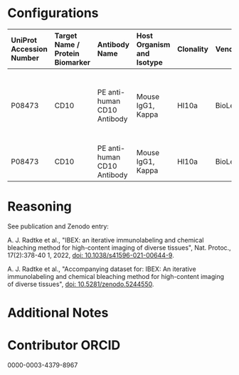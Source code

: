 # Configurations

| UniProt Accession Number   | Target Name / Protein Biomarker   | Antibody Name               | Host Organism and Isotype   | Clonality   | Vendor    |   Catalog Number | Conjugate   | RRID      | Application   | Method           | Tissue Preservation   | Tissue           | Detergent         | Antigen Retrieval Conditions   | Dye Inactivation Conditions                                            | Result   | Agree        | Disagree   |
|:---------------------------|:----------------------------------|:----------------------------|:----------------------------|:------------|:----------|-----------------:|:------------|:----------|:--------------|:-----------------|:----------------------|:-----------------|:------------------|:-------------------------------|:-----------------------------------------------------------------------|:---------|:-------------|:-----------|
| P08473                     | CD10                              | PE anti-human CD10 Antibody | Mouse IgG1, Kappa           | HI10a       | BioLegend |           312204 | PE          | AB_314915 | IHC-Fr        | IBEX2D Automated | 1% PFA Fixed Frozen   | Human lymph node | 0.3% Triton-X-100 |                                | 0.5 mg/ml LiBH4 10 minutes continuous exchange with automated protocol | Success  | [+](#reason1) |            |
| P08473                     | CD10                              | PE anti-human CD10 Antibody | Mouse IgG1, Kappa           | HI10a       | BioLegend |           312204 | PE          | AB_314915 | IHC-Fr        | IBEX2D Manual    | 1% PFA Fixed Frozen   | Human lymph node | 0.3% Triton-X-100 |                                | 1 mg/ml LiBH4 15 minutes                                               | Success  | [+](#reason1) |            |

# Reasoning

<a name="reason1"></a>
See publication and Zenodo entry:

A. J. Radtke et al., "IBEX: an iterative immunolabeling and chemical bleaching
 method for high-content imaging of diverse tissues", Nat. Protoc., 17(2):378-40
1, 2022, [doi: 10.1038/s41596-021-00644-9](https://doi.org/10.1038/s41596-021-00644-9).

A. J. Radtke et al., "Accompanying dataset for: IBEX: An iterative immunolabeling and chemical 
bleaching method for high-content imaging of diverse tissues",
[doi: 10.5281/zenodo.5244550](https://doi.org/10.5281/zenodo.5244551).


# Additional Notes

# Contributor ORCID

0000-0003-4379-8967
